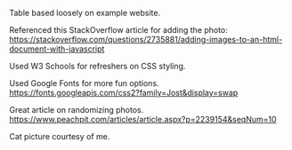 Table based loosely on example website.

Referenced this StackOverflow article for adding the photo: https://stackoverflow.com/questions/2735881/adding-images-to-an-html-document-with-javascript

Used W3 Schools for refreshers on CSS styling.

Used Google Fonts for more fun options.
https://fonts.googleapis.com/css2?family=Jost&display=swap

Great article on randomizing photos.
https://www.peachpit.com/articles/article.aspx?p=2239154&seqNum=10

Cat picture courtesy of me.
